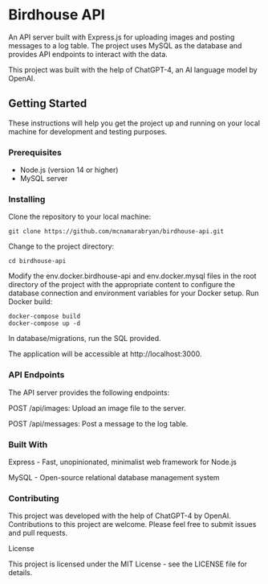 # Birdhouse API

An API server built with Express.js for uploading images and posting messages to a log table. The project uses MySQL as the database and provides API endpoints to interact with the data.

This project was built with the help of ChatGPT-4, an AI language model by OpenAI.

## Getting Started

These instructions will help you get the project up and running on your local machine for development and testing purposes.

### Prerequisites

- Node.js (version 14 or higher)
- MySQL server

### Installing

Clone the repository to your local machine:

```
git clone https://github.com/mcnamarabryan/birdhouse-api.git
```
Change to the project directory:
```
cd birdhouse-api
```
Modify the env.docker.birdhouse-api and env.docker.mysql files in the root directory of the project with the appropriate content to configure the database connection and environment variables for your Docker setup.
Run Docker build:
```
docker-compose build
docker-compose up -d
```
In database/migrations, run the SQL provided.

The application will be accessible at http://localhost:3000.

### API Endpoints

The API server provides the following endpoints:

  POST /api/images: Upload an image file to the server.

  POST /api/messages: Post a message to the log table.

### Built With

  Express - Fast, unopinionated, minimalist web framework for Node.js
  
  MySQL - Open-source relational database management system

### Contributing

This project was developed with the help of ChatGPT-4 by OpenAI. Contributions to this project are welcome. Please feel free to submit issues and pull requests.

License

This project is licensed under the MIT License - see the LICENSE file for details.